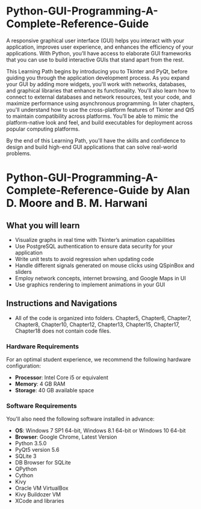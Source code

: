 # Python-GUI-Programming-A-Complete-Reference-Guide
A responsive graphical user interface (GUI) helps you interact with your application, improves user experience, and enhances the efficiency of your applications. With Python, you’ll have access to elaborate GUI frameworks that you can use to build interactive GUIs that stand apart from the rest.

This Learning Path begins by introducing you to Tkinter and PyQt, before guiding you through the application development process. As you expand your GUI by adding more widgets, you'll work with networks, databases, and graphical libraries that enhance its functionality. You'll also learn how to connect to external databases and network resources, test your code, and maximize performance using
asynchronous programming. In later chapters, you'll understand how to use the cross-platform features of Tkinter and Qt5 to maintain compatibility across platforms. You’ll be able to mimic the platform-native look and feel, and build executables for deployment across popular computing platforms.

By the end of this Learning Path, you'll have the skills and confidence to design and build high-end GUI applications that can solve real-world problems.

# Python-GUI-Programming-A-Complete-Reference-Guide by **Alan D. Moore and B. M. Harwani**

## What you will learn
* Visualize graphs in real time with Tkinter’s animation capabilities
* Use PostgreSQL authentication to ensure data security for your application
* Write unit tests to avoid regression when updating code
* Handle different signals generated on mouse clicks using QSpinBox and sliders
* Employ network concepts, internet browsing, and Google Maps in UI
* Use graphics rendering to implement animations in your GUI

## Instructions and Navigations
* All of the code is organized into folders. Chapter5, Chapter6, Chapter7, Chapter8, Chapter10, Chapter12, Chapter13, Chapter15, Chapter17, Chapter18 does not contain code files.

### Hardware Requirements
For an optimal student experience, we recommend the following hardware configuration:
* **Processor**: Intel Core i5 or equivalent
* **Memory**: 4 GB RAM
* **Storage**: 40 GB available space

### Software Requirements
You'll also need the following software installed in advance:
* **OS**: Windows 7 SP1 64-bit, Windows 8.1 64-bit or Windows 10 64-bit
* **Browser**: Google Chrome, Latest Version
* Python 3.5.0
* PyQt5 version 5.6
* SQLite 3
* DB Browser for SQLite
* QPython
* Cython
* Kivy
* Oracle VM VirtualBox	
* Kivy Buildozer VM
* XCode and libraries
